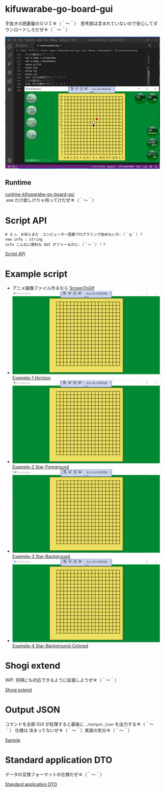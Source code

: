 # kifuwarabe-go-board-gui
手抜きの囲碁盤のＧＵＩ☆（＾～＾）　思考部は含まれていないので安心してダウンロードしろだぜ☆（＾～＾）

![screen-shot-1a2.png](./doc/img/screen-shot-1a3.png)  

## Runtime

[runtime-kifuwarabe-go-board-gui](https://github.com/muzudho/runtime-kifuwarabe-go-board-gui)  
.exe だけ欲しけりゃ持ってけだぜ☆（＾～＾）

# Script API

```
# えっ、お前らまだ　コンピューター囲碁プログラミング始めないの☆（＾ｑ＾）？
new info : string
info こんなに便利な GUI がフリーなのに☆（＾～＾）！？
```

[Script API](./doc/script-api.md)

# Example script

* アニメ画像ファイル作るなら [ScreenToGif](https://www.screentogif.com/)
* ![Image](./doc/example-script/script-1.png)  [Example-1 Horizon](./doc/example-script/script-1.txt)
* ![Image](./doc/example-script/script-2.png)  [Example-2 Star-Foreground](./doc/example-script/script-2.txt)
* ![Image](./doc/example-script/script-3.png)  [Example-3 Star-Background](./doc/example-script/script-3.txt)
* ![Image](./doc/example-script/script-4.png)  [Example-4 Star-Background-Colored](./doc/example-script/script-4.txt)

# Shogi extend

WIP. 将棋にも対応できるように拡張しようぜ☆（＾～＾）

[Shogi extend](./doc/shogi-extend.md)

# Output JSON

コマンドを全部 GUI が処理すると最後に `./output.json` を出力する☆（＾～＾） 仕様は 決まってないぜ☆（＾～＾）実装の気分☆（＾～＾）

[Sample](./doc/sample/output.json)


# Standard application DTO

データの互換フォーマットの仕様だぜ☆（＾～＾）

[Standard application DTO](./doc/standard-application-dto.md)
